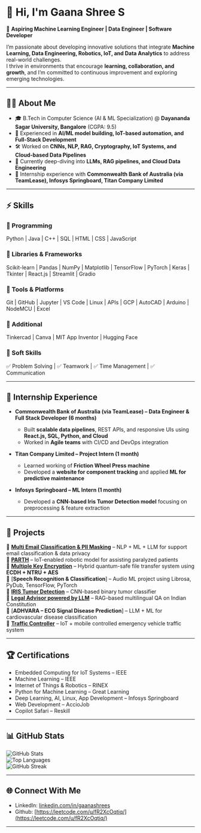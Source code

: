 # 👋 Hi, I'm Gaana Shree S  

🚀 **Aspiring Machine Learning Engineer | Data Engineer | Software Developer**  

I’m passionate about developing innovative solutions that integrate **Machine Learning, Data Engineering, Robotics, IoT, and Data Analytics** to address real-world challenges.  
I thrive in environments that encourage **learning, collaboration, and growth**, and I’m committed to continuous improvement and exploring emerging technologies.  

---

## 🧑‍💻 About Me  
- 🎓 B.Tech in Computer Science (AI & ML Specialization) @ **Dayananda Sagar University, Bangalore** (CGPA: 9.5)  
- 🤖 Experienced in **AI/ML model building, IoT-based automation, and Full-Stack Development**  
- 🛠️ Worked on **CNNs, NLP, RAG, Cryptography, IoT Systems, and Cloud-based Data Pipelines**  
- 🌱 Currently deep-diving into **LLMs, RAG pipelines, and Cloud Data Engineering**  
- 💼 Internship experience with **Commonwealth Bank of Australia (via TeamLease), Infosys Springboard, Titan Company Limited**  

---

## ⚡ Skills  

### 🔹 Programming  
Python | Java | C++ | SQL | HTML | CSS | JavaScript  

### 🔹 Libraries & Frameworks  
Scikit-learn | Pandas | NumPy | Matplotlib | TensorFlow | PyTorch | Keras | Tkinter | React.js | Streamlit | Gradio  

### 🔹 Tools & Platforms  
Git | GitHub | Jupyter | VS Code | Linux | APIs | GCP | AutoCAD | Arduino | NodeMCU | Excel  

### 🔹 Additional  
Tinkercad | Canva | MIT App Inventor | Hugging Face  

### 🔹 Soft Skills  
✅ Problem Solving | ✅ Teamwork | ✅ Time Management | ✅ Communication  

---

## 💼 Internship Experience  
- **Commonwealth Bank of Australia (via TeamLease) – Data Engineer & Full Stack Developer (6 months)**  
  - Built **scalable data pipelines**, REST APIs, and responsive UIs using **React.js, SQL, Python, and Cloud**  
  - Worked in **Agile teams** with CI/CD and DevOps integration  

- **Titan Company Limited – Project Intern (1 month)**  
  - Learned working of **Friction Wheel Press machine**  
  - Developed a **website for component tracking** and applied **ML for predictive maintenance**  

- **Infosys Springboard – ML Intern (1 month)**  
  - Developed a **CNN-based Iris Tumor Detection model** focusing on preprocessing & feature extraction  

---

## 🚀 Projects  

🔹 [**Multi Email Classification & PII Masking**](https://github.com/Gaana-Shree-S/Akaike) – NLP + ML + LLM for support email classification & data privacy  
🔹 [**PARTH**](https://github.com/Gaana-Shree-S/PARTH) – IoT-enabled robotic model for assisting paralyzed patients  
🔹 [**Multiple Key Encryption**](https://github.com/Gaana-Shree-S/Cryptography) – Hybrid quantum-safe file transfer system using **ECDH + NTRU + AES**  
🔹 [**Speech Recognition & Classification**] – Audio ML project using Librosa, PyDub, TensorFlow, PyTorch  
🔹 [**IRIS Tumor Detection**](https://github.com/Gaana-Shree-S/IRIS_TUMOR) – CNN-based binary tumor classifier  
🔹 [**Legal Advisor powered by LLM**](https://github.com/Gaana-Shree-S/Legal_Advisor) – RAG-based multilingual QA on Indian Constitution  
🔹 [**ADHVARA – ECG Signal Disease Prediction**] – LLM + ML for cardiovascular disease classification  
🔹 [**Traffic Controller**](https://github.com/Gaana-Shree-S/TRAFFIC_CONTROLLER) – IoT + mobile controlled emergency vehicle traffic system  

---

## 🏆 Certifications  
- Embedded Computing for IoT Systems – IEEE  
- Machine Learning – IEEE  
- Internet of Things & Robotics – RINEX  
- Python for Machine Learning – Great Learning  
- Deep Learning, AI, Linux, App Development – Infosys Springboard  
- Web Development – AccioJob  
- Copilot Safari – Reskill  

---

## 📊 GitHub Stats  
![GitHub Stats](https://github-readme-stats.vercel.app/api?username=Gaana-Shree-S&show_icons=true&theme=tokyonight)  
![Top Languages](https://github-readme-stats.vercel.app/api/top-langs/?username=Gaana-Shree-S&layout=compact&theme=tokyonight)  
![GitHub Streak](https://github-readme-streak-stats.herokuapp.com/?user=Gaana-Shree-S&theme=tokyonight)  

---

## 🌐 Connect With Me   
-  LinkedIn: [linkedin.com/in/gaanashrees](https://www.linkedin.com/in/gaanashrees)  
-  Github: [https://leetcode.com/u/fR2XcOqtiq/](https://leetcode.com/u/fR2XcOqtiq/)  

---
